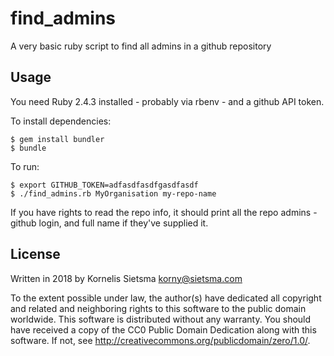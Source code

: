 # find_admins

A very basic ruby script to find all admins in a github repository

## Usage

You need Ruby 2.4.3 installed - probably via rbenv - and a github API token.

To install dependencies:
```
$ gem install bundler
$ bundle
```

To run:
```
$ export GITHUB_TOKEN=adfasdfasdfgasdfasdf
$ ./find_admins.rb MyOrganisation my-repo-name
```

If you have rights to read the repo info, it should print all the repo admins -
github login, and full name if they've supplied it.

## License
Written in 2018 by Kornelis Sietsma korny@sietsma.com

To the extent possible under law, the author(s) have dedicated all copyright and related and neighboring rights to this software to the public domain worldwide. This software is distributed without any warranty.
You should have received a copy of the CC0 Public Domain Dedication along with this software. If not, see <http://creativecommons.org/publicdomain/zero/1.0/>.
